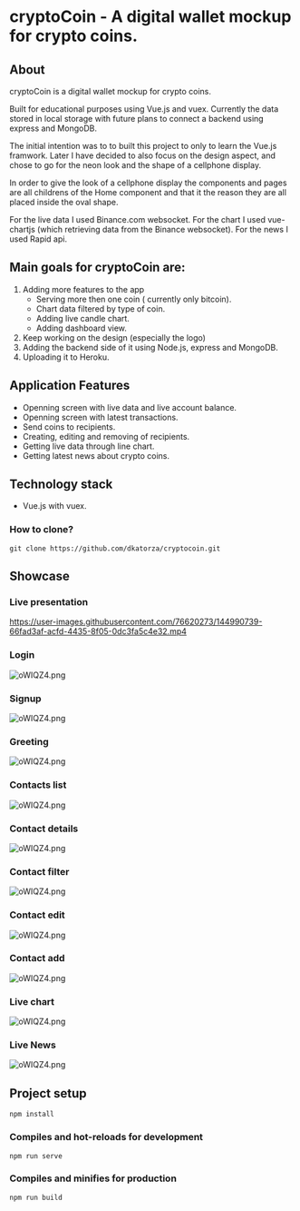 # cryptoCoin - A digital wallet mockup for crypto coins. 


## About

cryptoCoin is a digital wallet mockup for crypto coins. 

Built for educational purposes using Vue.js and vuex.
Currently the data stored in local storage with future plans to connect a backend using express and MongoDB. 

The initial intention was to to built this project to only to learn the Vue.js framwork.
Later I have decided to also focus on the design aspect, and chose to go for the neon look and the shape of a cellphone display. 

In order to give the look of a cellphone display the components and pages are all childrens of the Home component and that it the reason they are all placed inside the oval shape. 

For the live data I used Binance.com websocket.
For the chart I used vue-chartjs (which retrieving data from the Binance websocket).
For the news I used Rapid api. 



## Main goals for cryptoCoin are: 
1. Adding more features to the app
   - Serving more then one coin ( currently only bitcoin).
   - Chart data filtered by type of coin. 
   - Adding live candle chart. 
   - Adding dashboard view. 
2. Keep working on the design (especially the logo)
3. Adding the backend side of it using Node.js, express and MongoDB.
4. Uploading it to Heroku.


<h2>Application Features</h2>

- Openning screen with live data and live account balance. 
- Openning screen with latest transactions.
- Send coins to recipients.  
- Creating, editing and removing of recipients.  
- Getting live data through line chart.   
- Getting latest news about crypto coins. 
 
  
<h2> Technology stack </h2>

- Vue.js with vuex. 


 <h3> How to clone? </h3>

 ```
 git clone https://github.com/dkatorza/cryptocoin.git
 ```

<h2>Showcase</h2>

<h3>Live presentation</h3>

https://user-images.githubusercontent.com/76620273/144990739-66fad3af-acfd-4435-8f05-0dc3fa5c4e32.mp4


<h3>Login</h3>
<img src="https://i.im.ge/2021/12/07/oW5Hfa.png" alt="oWIQZ4.png"/>

<h3>Signup</h3>
<img src="https://i.im.ge/2021/12/07/oW5zNx.png" alt="oWIQZ4.png"/>

<h3>Greeting</h3>
<img src="https://i.im.ge/2021/12/07/oW5ZIT.png" alt="oWIQZ4.png"/>

<h3>Contacts list</h3>
<img src="https://i.im.ge/2021/12/07/oW5g5r.png" alt="oWIQZ4.png"/>

<h3>Contact details</h3>
<img src="https://i.im.ge/2021/12/07/oW58gW.png" alt="oWIQZ4.png"/>

<h3>Contact filter</h3>
<img src="https://i.im.ge/2021/12/07/oW5YVf.png" alt="oWIQZ4.png"/>

<h3>Contact edit</h3>
<img src="https://i.im.ge/2021/12/07/oW5crm.png" alt="oWIQZ4.png"/>

<h3>Contact add</h3>
<img src="https://i.im.ge/2021/12/07/oW5WM0.png" alt="oWIQZ4.png"/>

<h3>Live chart</h3>
<img src="https://i.im.ge/2021/12/07/oW5KEc.png" alt="oWIQZ4.png"/>

<h3>Live News</h3>
<img src="https://i.im.ge/2021/12/07/oW5kSG.png" alt="oWIQZ4.png"/>

## Project setup
```
npm install
```

### Compiles and hot-reloads for development
```
npm run serve
```

### Compiles and minifies for production
```
npm run build
```












